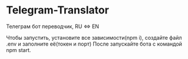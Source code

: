 # Telegram-Translator
Телеграм бот переводчик, RU &lt;=> EN

Чтобы запустить, установите все зависимости(npm i), создайте файл .env и заполните её(токен и порт)
После запускайте бота с командой npm start.
